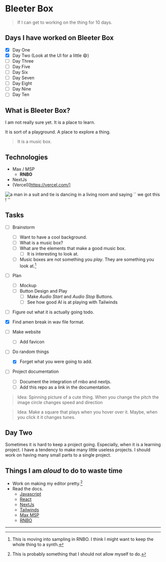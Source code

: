 # Bleeter Box

> If I can get to working on the thing for 10 days.

## Days I have worked on Bleeter Box

- [x] Day One
- [x] Day Two (Look at the UI for a little :smile:)
- [ ] Day Three
- [ ] Day Five
- [ ] Day Six
- [ ] Day Seven
- [ ] Day Eight
- [ ] Day Nine
- [ ] Day Ten

## What is Bleeter Box?

I am not really sure yet. It is a place to learn.

It is sort of a playground. A place to explore a thing.

> It is a music box.

## Technologies

- Max / MSP
  - **RNBO**
- NextJs
- (Vercel)[https://vercel.com/]

![a man in a suit and tie is dancing in a living room and saying `` we got this ! ''](https://media.tenor.com/BI9I1EmGggUAAAAC/chris-farley-running.gif)

## Tasks

- [ ] Brainstorm

  - [ ] Want to have a cool background.
  - [ ] What is a music box?
  - [ ] What are the elements that make a good music box.
    - [ ] It is interesting to look at.
  - [ ] Music boxes are not something you _play_. They are something you look at.[^1]

- [ ] Plan
  - [ ] Mockup
  - [ ] Button Design and Play
    - [ ] Make _Audio Start_ and _Audio Stop_ Buttons.
    - [ ] See how good AI is at playing with Tailwinds
- [ ] Figure out what it is actually going todo.
- [x] Find amen break in wav file format.
- [ ] Make website
  - [ ] Add favicon
- [ ] Do random things
  - [x] Forget what you were going to add.
- [ ] Project documentation
  - [ ] Document the integration of rnbo and nextjs.
  - [ ] Add this repo as a link in the documentation.

> Idea: Spinning picture of a cute thing. When you change the pitch the image circle changes speed and direction

> Idea: Make a square that plays when you hover over it. Maybe, when you click it it changes tunes.

## Day Two

Sometimes it is hard to keep a project going. Especially, when it is a learning project.
I have a tendency to make many little useless projects. I should work on having many small parts to a single project.

## Things I am _aloud_ to do to waste time

- Work on making my editor pretty.[^2]
- Read the docs.
  - [Javascript](https://developer.mozilla.org/en-US/docs/Web/JavaScript)
  - [React](https://react.dev/)
  - [NextJs](https://nextjs.org/docs)
  - [Tailwinds](https://tailwindcss.com/docs/)
  - [Max MSP](https://docs.cycling74.com/)
  - [RNBO](https://rnbo.cycling74.com/)

---

[^1]: This is moving into sampling in RNBO. I think I might want to keep the whole thing to a synth.
[^2]: This is probably something that I should not allow myself to do.
